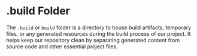 # .build Folder

The `.build` or `build` folder is a directory to house build artifacts, temporary files, or any generated resources during the build process of our project. It helps keep our repository clean by separating generated content from source code and other essential project files.
